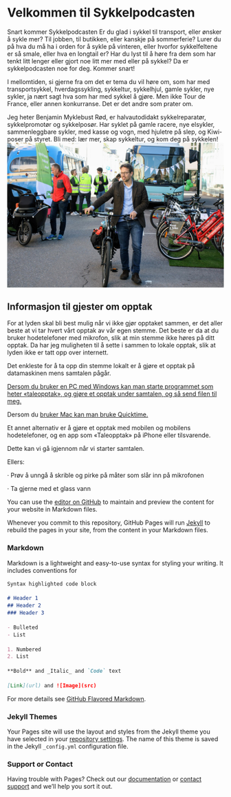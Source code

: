 # Velkommen til Sykkelpodcasten

Snart kommer Sykkelpodcasten
Er du glad i sykkel til transport, eller ønsker å sykle mer? Til jobben, til butikken, eller kanskje på sommerferie? Lurer du på hva du må ha i orden for å sykle på vinteren, eller hvorfor sykkelfeltene er så smale, eller hva en longtail er? Har du lyst til å høre fra dem som har tenkt litt lenger eller gjort noe litt mer med eller på sykkel? Da er sykkelpodcasten noe for deg. Kommer snart!


I mellomtiden, si gjerne fra om det er tema du vil høre om, som har med transportsykkel, hverdagssykling, sykkeltur, sykkelhjul, gamle sykler, nye sykler, ja nært sagt hva som har med sykkel å gjøre. Men ikke Tour de France, eller annen konkurranse. Det er det andre som prater om.


Jeg heter Benjamin Myklebust Rød, er halvautodidakt sykkelreparatør, sykkelpromotør og sykkelposør. Har syklet på gamle racere, nye elsykler, sammenleggbare sykler, med kasse og vogn, med hjuletre på slep, og Kiwi-poser på styret. Bli med: lær mer, skap sykkeltur, og kom deg på sykkelen!
![Image](https://github.com/benjaminmyklebustrod/Sykkelpodcasten.no/blob/master/IMG_4919.JPG?raw=true)

## Informasjon til gjester om opptak
For at lyden skal bli best mulig når vi ikke gjør opptaket sammen, er det aller beste at vi tar hvert vårt opptak av vår egen stemme. Det beste er da at du bruker hodetelefoner med mikrofon, slik at min stemme ikke høres på ditt opptak. Da har jeg muligheten til å sette i sammen to lokale opptak, slik at lyden ikke er tatt opp over internett.

Det enkleste for å ta opp din stemme lokalt er å gjøre et opptak på datamaskinen mens samtalen pågår.

[Dersom du bruker en PC med Windows kan man starte programmet som heter «taleopptak», og gjøre et opptak under samtalen, og så send filen til meg.](https://www.windowscentral.com/how-record-sound-using-voice-recorder-app-windows-10)

Dersom du [bruker Mac kan man bruke Quicktime.](https://support.apple.com/no-no/guide/quicktime-player/qtpf25d6f827/mac)

Et annet alternativ er å gjøre et opptak med mobilen og mobilens hodetelefoner, og en app som «Taleopptak» på iPhone eller tilsvarende.


Dette kan vi gå igjennom når vi starter samtalen.


Ellers:

· Prøv å unngå å skrible og pirke på måter som slår inn på mikrofonen

· Ta gjerne med et glass vann


You can use the [editor on GitHub](https://github.com/benjaminmyklebustrod/sykkelpodcasten/edit/master/index.md) to maintain and preview the content for your website in Markdown files.

Whenever you commit to this repository, GitHub Pages will run [Jekyll](https://jekyllrb.com/) to rebuild the pages in your site, from the content in your Markdown files.

### Markdown

Markdown is a lightweight and easy-to-use syntax for styling your writing. It includes conventions for

```markdown
Syntax highlighted code block

# Header 1
## Header 2
### Header 3

- Bulleted
- List

1. Numbered
2. List

**Bold** and _Italic_ and `Code` text

[Link](url) and ![Image](src)
```

For more details see [GitHub Flavored Markdown](https://guides.github.com/features/mastering-markdown/).

### Jekyll Themes

Your Pages site will use the layout and styles from the Jekyll theme you have selected in your [repository settings](https://github.com/benjaminmyklebustrod/sykkelpodcasten/settings). The name of this theme is saved in the Jekyll `_config.yml` configuration file.

### Support or Contact

Having trouble with Pages? Check out our [documentation](https://help.github.com/categories/github-pages-basics/) or [contact support](https://github.com/contact) and we’ll help you sort it out.
